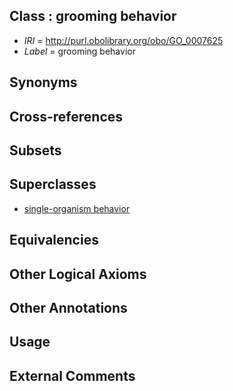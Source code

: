 
## Class : grooming behavior

 * *IRI* = http://purl.obolibrary.org/obo/GO_0007625
 * *Label* = grooming behavior

## Synonyms


## Cross-references


## Subsets


## Superclasses

 * [single-organism behavior](../../GO/08/GO_0044708.md)

## Equivalencies


## Other Logical Axioms


## Other Annotations


## Usage


## External Comments

